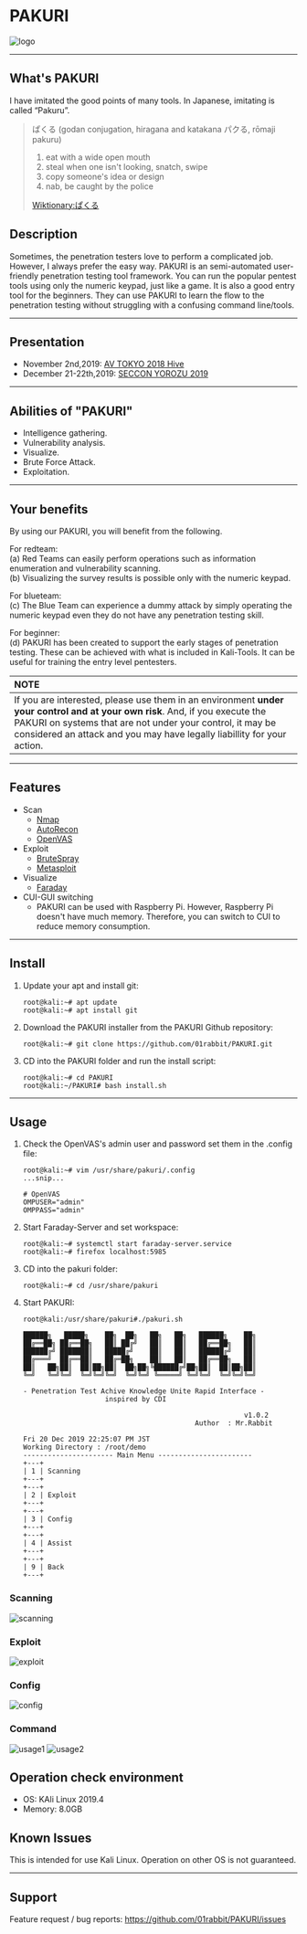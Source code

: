 # PAKURI

![logo](https://user-images.githubusercontent.com/16553787/70399114-c4db9c80-1a64-11ea-8d8e-5cf2f4f43ee0.png)

---

## What's PAKURI

I have imitated the good points of many tools.  In Japanese, imitating is called “Pakuru”.
> ぱくる (godan conjugation, hiragana and katakana パクる, rōmaji pakuru)
>
> 1. eat with a wide open mouth
> 2. steal when one isn't looking, snatch, swipe  
> 3. copy someone's idea or design  
> 4. nab, be caught by the police  
>
> [Wiktionary:ぱくる](https://en.wiktionary.org/wiki/%E3%81%B1%E3%81%8F%E3%82%8B "ぱくる")

## Description

Sometimes, the penetration testers love to perform a complicated job. However, I always prefer the easy way. PAKURI is an semi-automated user-friendly penetration testing tool framework. You can run the popular pentest tools using only the numeric keypad, just like a game. It is also a good entry tool for the beginners. They can use PAKURI to learn the flow to the penetration testing without struggling with a confusing command line/tools.


---

## Presentation

* November 2nd,2019: [AV TOKYO 2018 Hive](http://ja.avtokyo.org/avtokyo2019/event)
* December 21-22th,2019: [SECCON YOROZU 2019](https://www.seccon.jp/2019/akihabara/)

---

## Abilities of "PAKURI"

* Intelligence gathering.
* Vulnerability analysis.
* Visualize.
* Brute Force Attack.
* Exploitation.

---

## Your benefits

By using our PAKURI, you will benefit from the following.  

For redteam:  
  (a) Red Teams can easily perform operations such as information enumeration and vulnerability scanning.  
  (b) Visualizing the survey results is possible only with the numeric keypad.

For blueteam:  
  (c) The Blue Team can experience a dummy attack by simply operating the numeric keypad even they do not have any penetration testing skill.  

For beginner:  
  (d) PAKURI has been created to support the early stages of penetration testing. These can be achieved with what is included in Kali-Tools. It can be useful for training the entry level pentesters.


|**NOTE**  |
|:----------------|
|If you are interested, please use them in an environment **under your control and at your own risk**. And, if you execute the PAKURI on systems that are not under your control, it may be considered an attack and you may have legally liabillity for your action.|

---

## Features

* Scan
  * [Nmap](https://tools.kali.org/information-gathering/nmap)
  * [AutoRecon](https://github.com/Tib3rius/AutoRecon.git)
  * [OpenVAS](https://tools.kali.org/vulnerability-analysis/openvas)
* Exploit
  * [BruteSpray](https://tools.kali.org/password-attacks/brutespray)
  * [Metasploit](https://tools.kali.org/exploitation-tools/metasploit-framework)
* Visualize
  * [Faraday](https://github.com/infobyte/faraday.git)
* CUI-GUI switching
  * PAKURI can be used with Raspberry Pi. However, Raspberry Pi doesn't have much memory. Therefore, you can switch to CUI to reduce memory consumption.

---

## Install

1. Update your apt and install git:  

    ```
    root@kali:~# apt update
    root@kali:~# apt install git
    ```

2. Download the PAKURI installer from the PAKURI Github repository:

    ```
    root@kali:~# git clone https://github.com/01rabbit/PAKURI.git
    ```

3. CD into the PAKURI folder and run the install script:

    ```
    root@kali:~# cd PAKURI  
    root@kali:~/PAKURI# bash install.sh
    ```

---

## Usage

1. Check the OpenVAS's admin user and password set them in the .config file:

    ```
    root@kali:~# vim /usr/share/pakuri/.config
    ...snip...

    # OpenVAS
    OMPUSER="admin"
    OMPPASS="admin"
    ```

2. Start Faraday-Server and set workspace:

    ```
    root@kali:~# systemctl start faraday-server.service  
    root@kali:~# firefox localhost:5985
    ```
3. CD into the pakuri folder:

    ```
    root@kali:~# cd /usr/share/pakuri
    ```

4. Start PAKURI:

    ```
    root@kali:/usr/share/pakuri#./pakuri.sh

    ██████╗   █████╗    ██╗  ██╗   ██╗   ██╗   ██████╗    ██╗
    ██╔══██╗ ██╔══██╗   ██║ ██╔╝   ██║   ██║   ██╔══██╗   ██║
    ██████╔╝ ███████║   █████╔╝    ██║   ██║   ██████╔╝   ██║
    ██╔═══╝  ██╔══██║   ██╔═██╗    ██║   ██║   ██╔══██╗   ██║
    ██║   ██╗██║  ██║██╗██║  ██╗██╗╚██████╔╝██╗██║  ██║██╗██║
    ╚═╝   ╚═╝╚═╝  ╚═╝╚═╝╚═╝  ╚═╝╚═╝ ╚═════╝ ╚═╝╚═╝  ╚═╝╚═╝╚═╝

    - Penetration Test Achive Knowledge Unite Rapid Interface -
                        inspired by CDI
    
                                                          v1.0.2
                                              Author  : Mr.Rabbit
    
    Fri 20 Dec 2019 22:25:07 PM JST
    Working Directory : /root/demo
    ---------------------- Main Menu -----------------------
    +---+
    | 1 | Scanning
    +---+
    +---+
    | 2 | Exploit
    +---+
    +---+
    | 3 | Config
    +---+
    +---+
    | 4 | Assist
    +---+
    +---+
    | 9 | Back
    +---+
    ```

### Scanning

![scanning](https://user-images.githubusercontent.com/16553787/70430090-570f8f00-1abd-11ea-956e-656d24b5e2f4.png)

### Exploit

![exploit](https://user-images.githubusercontent.com/16553787/70430110-668ed800-1abd-11ea-8df5-051b2bcebd90.png)

### Config

![config](https://user-images.githubusercontent.com/16553787/70430127-71496d00-1abd-11ea-8801-8d45383d6ee6.png)

### Command

![usage1](https://user-images.githubusercontent.com/16553787/70429539-1a8f6380-1abc-11ea-992f-9bb1e57fc8bf.png)
![usage2](https://user-images.githubusercontent.com/16553787/70429582-2d099d00-1abc-11ea-8ae8-2ea2c75b9a8b.png)

## Operation check environment

* OS: KAli Linux 2019.4
* Memory: 8.0GB

## Known Issues

This is intended for use Kali Linux. Operation on other OS is not guaranteed.

---

## Support

Feature request / bug reports: https://github.com/01rabbit/PAKURI/issues
